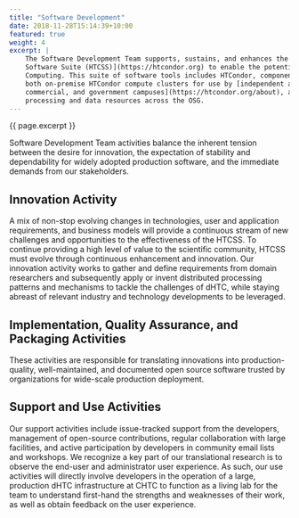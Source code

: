 ```yaml
---
title: "Software Development" 
date: 2018-11-28T15:14:39+10:00 
featured: true
weight: 4
excerpt: |
    The Software Development Team supports, sustains, and enhances the [HTCondor
    Software Suite (HTCSS)](https://htcondor.org) to enable the potential of distributed High Throughput
    Computing. This suite of software tools includes HTCondor, components to build
    both on-premise HTCondor compute clusters for use by [independent academic,
    commercial, and government campuses](https://htcondor.org/about), and components to support the federation of
    processing and data resources across the OSG.
---
```


{{ page.excerpt }}

Software Development Team activities balance the inherent tension between the
desire for innovation, the expectation of stability and dependability for widely
adopted production software, and the immediate demands from our stakeholders.  

## Innovation Activity
A mix of non-stop evolving changes in technologies, user and application
requirements, and business models will provide a continuous stream of new
challenges and opportunities to the effectiveness of the HTCSS. To continue
providing a high level of value to the scientific community, HTCSS must evolve
through continuous enhancement and innovation. Our innovation activity works to
gather and define requirements from domain researchers and subsequently apply or
invent distributed processing patterns and mechanisms to tackle the challenges
of dHTC, while staying abreast of relevant industry and technology developments
to be leveraged.

## Implementation, Quality Assurance, and Packaging Activities
These activities are responsible for translating innovations into
production-quality, well-maintained, and documented open source software trusted
by organizations for wide-scale production deployment.

## Support and Use Activities
Our support activities include issue-tracked support from the developers,
management of open-source contributions, regular collaboration with large
facilities, and active participation by developers in community email lists and
workshops.  We recognize a key part of our translational research is to observe
the end-user and administrator user experience. As such, our use activities will
directly involve developers in the operation of a large, production dHTC
infrastructure at CHTC to function as a living lab for the team to understand
first-hand the strengths and weaknesses of their work, as well as obtain
feedback on the user experience.
